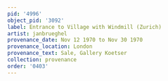 ```yaml
---
pid: '4996'
object_pid: '3092'
label: Entrance to Village with Windmill (Zurich)
artist: janbrueghel
provenance_date: Nov 12 1970 to Nov 30 1970
provenance_location: London
provenance_text: Sale, Gallery Koetser
collection: provenance
order: '0403'
---
```

